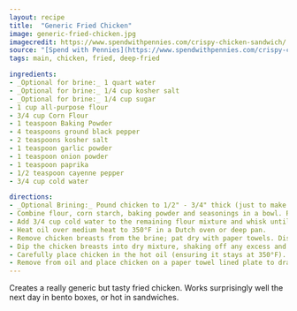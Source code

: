 ```yaml
---
layout: recipe
title:  "Generic Fried Chicken"
image: generic-fried-chicken.jpg
imagecredit: https://www.spendwithpennies.com/crispy-chicken-sandwich/
source: "[Spend with Pennies](https://www.spendwithpennies.com/crispy-chicken-sandwich/)"
tags: main, chicken, fried, deep-fried

ingredients:
- _Optional for brine:_ 1 quart water
- _Optional for brine:_ 1/4 cup kosher salt
- _Optional for brine:_ 1/4 cup sugar
- 1 cup all-purpose flour
- 3/4 cup Corn Flour
- 1 teaspoon Baking Powder
- 4 teaspoons ground black pepper
- 2 teaspoons kosher salt
- 1 teaspoon garlic powder
- 1 teaspoon onion powder
- 1 teaspoon paprika
- 1/2 teaspoon cayenne pepper
- 3/4 cup cold water

directions:
- _Optional Brining:_ Pound chicken to 1/2" - 3/4" thick (just to make sure it's even). Combine all brine ingredients in a large bowl until sugar/salt are dissolved. Add chicken, cover and refrigerate 1 hour.
- Combine flour, corn starch, baking powder and seasonings in a bowl. Remove 3/4 cup of this flour mixture and place in a shallow pan (this is the dry dredge).
- Add 3/4 cup cold water to the remaining flour mixture and whisk until smooth. You may end up with excess; this is normal.
- Heat oil over medium heat to 350°F in a Dutch oven or deep pan.
- Remove chicken breasts from the brine; pat dry with paper towels. Discard the brine.
- Dip the chicken breasts into dry mixture, shaking off any excess and then into the batter ensuring it's coated on both sides. Allow excess batter to drip off. Dip back into the dry mixture to gently coat.
- Carefully place chicken in the hot oil (ensuring it stays at 350°F). Cook until the chicken coating is a deep golden brown and the internal temperature reaches 165°F, about 3-4 minutes per side (depending on thickness).
- Remove from oil and place chicken on a paper towel lined plate to drain.
---
```


Creates a really generic but tasty fried chicken. Works surprisingly well the next day in bento boxes, or hot in sandwiches.